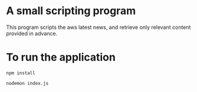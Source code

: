# A small scripting program

This program scripts the aws latest news, and retrieve only relevant content provided in advance.

# To run the application 
`npm install`

`nodemon index.js`
